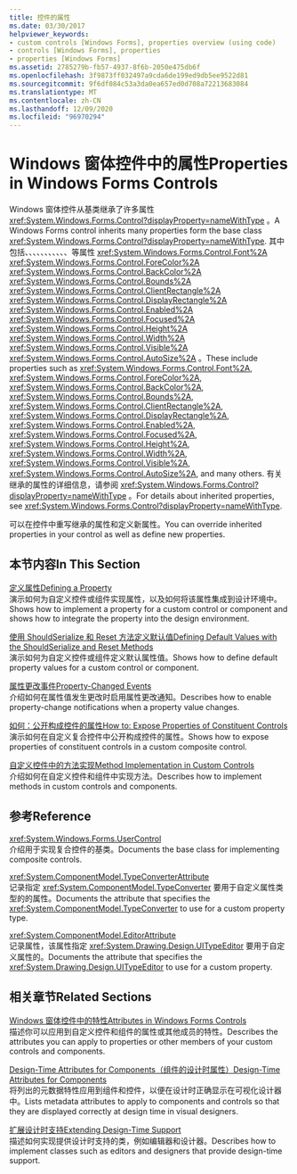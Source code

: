 ```yaml
---
title: 控件的属性
ms.date: 03/30/2017
helpviewer_keywords:
- custom controls [Windows Forms], properties overview (using code)
- controls [Windows Forms], properties
- properties [Windows Forms]
ms.assetid: 2785279b-fb57-4937-8f6b-2050e475db6f
ms.openlocfilehash: 3f9873ff032497a9cda6de199ed9db5ee9522d81
ms.sourcegitcommit: 9f6df084c53a3da0ea657ed0d708a72213683084
ms.translationtype: MT
ms.contentlocale: zh-CN
ms.lasthandoff: 12/09/2020
ms.locfileid: "96970294"
---
```

# <a name="properties-in-windows-forms-controls"></a><span data-ttu-id="a64de-102">Windows 窗体控件中的属性</span><span class="sxs-lookup"><span data-stu-id="a64de-102">Properties in Windows Forms Controls</span></span>

<span data-ttu-id="a64de-103">Windows 窗体控件从基类继承了许多属性 <xref:System.Windows.Forms.Control?displayProperty=nameWithType> 。</span><span class="sxs-lookup"><span data-stu-id="a64de-103">A Windows Forms control inherits many properties form the base class <xref:System.Windows.Forms.Control?displayProperty=nameWithType>.</span></span> <span data-ttu-id="a64de-104">其中包括、、、、、、、、、、、等属性 <xref:System.Windows.Forms.Control.Font%2A> <xref:System.Windows.Forms.Control.ForeColor%2A> <xref:System.Windows.Forms.Control.BackColor%2A> <xref:System.Windows.Forms.Control.Bounds%2A> <xref:System.Windows.Forms.Control.ClientRectangle%2A> <xref:System.Windows.Forms.Control.DisplayRectangle%2A> <xref:System.Windows.Forms.Control.Enabled%2A> <xref:System.Windows.Forms.Control.Focused%2A> <xref:System.Windows.Forms.Control.Height%2A> <xref:System.Windows.Forms.Control.Width%2A> <xref:System.Windows.Forms.Control.Visible%2A> <xref:System.Windows.Forms.Control.AutoSize%2A> 。</span><span class="sxs-lookup"><span data-stu-id="a64de-104">These include properties such as <xref:System.Windows.Forms.Control.Font%2A>, <xref:System.Windows.Forms.Control.ForeColor%2A>, <xref:System.Windows.Forms.Control.BackColor%2A>, <xref:System.Windows.Forms.Control.Bounds%2A>, <xref:System.Windows.Forms.Control.ClientRectangle%2A>, <xref:System.Windows.Forms.Control.DisplayRectangle%2A>, <xref:System.Windows.Forms.Control.Enabled%2A>, <xref:System.Windows.Forms.Control.Focused%2A>, <xref:System.Windows.Forms.Control.Height%2A>, <xref:System.Windows.Forms.Control.Width%2A>, <xref:System.Windows.Forms.Control.Visible%2A>, <xref:System.Windows.Forms.Control.AutoSize%2A>, and many others.</span></span> <span data-ttu-id="a64de-105">有关继承的属性的详细信息，请参阅 <xref:System.Windows.Forms.Control?displayProperty=nameWithType> 。</span><span class="sxs-lookup"><span data-stu-id="a64de-105">For details about inherited properties, see <xref:System.Windows.Forms.Control?displayProperty=nameWithType>.</span></span>  
  
 <span data-ttu-id="a64de-106">可以在控件中重写继承的属性和定义新属性。</span><span class="sxs-lookup"><span data-stu-id="a64de-106">You can override inherited properties in your control as well as define new properties.</span></span>  
  
## <a name="in-this-section"></a><span data-ttu-id="a64de-107">本节内容</span><span class="sxs-lookup"><span data-stu-id="a64de-107">In This Section</span></span>  

 [<span data-ttu-id="a64de-108">定义属性</span><span class="sxs-lookup"><span data-stu-id="a64de-108">Defining a Property</span></span>](defining-a-property-in-windows-forms-controls.md)  
 <span data-ttu-id="a64de-109">演示如何为自定义控件或组件实现属性，以及如何将该属性集成到设计环境中。</span><span class="sxs-lookup"><span data-stu-id="a64de-109">Shows how to implement a property for a custom control or component and shows how to integrate the property into the design environment.</span></span>  
  
 [<span data-ttu-id="a64de-110">使用 ShouldSerialize 和 Reset 方法定义默认值</span><span class="sxs-lookup"><span data-stu-id="a64de-110">Defining Default Values with the ShouldSerialize and Reset Methods</span></span>](defining-default-values-with-the-shouldserialize-and-reset-methods.md)  
 <span data-ttu-id="a64de-111">演示如何为自定义控件或组件定义默认属性值。</span><span class="sxs-lookup"><span data-stu-id="a64de-111">Shows how to define default property values for a custom control or component.</span></span>  
  
 [<span data-ttu-id="a64de-112">属性更改事件</span><span class="sxs-lookup"><span data-stu-id="a64de-112">Property-Changed Events</span></span>](property-changed-events.md)  
 <span data-ttu-id="a64de-113">介绍如何在属性值发生更改时启用属性更改通知。</span><span class="sxs-lookup"><span data-stu-id="a64de-113">Describes how to enable property-change notifications when a property value changes.</span></span>  
  
 [<span data-ttu-id="a64de-114">如何：公开构成控件的属性</span><span class="sxs-lookup"><span data-stu-id="a64de-114">How to: Expose Properties of Constituent Controls</span></span>](how-to-expose-properties-of-constituent-controls.md)  
 <span data-ttu-id="a64de-115">演示如何在自定义复合控件中公开构成控件的属性。</span><span class="sxs-lookup"><span data-stu-id="a64de-115">Shows how to expose properties of constituent controls in a custom composite control.</span></span>  
  
 [<span data-ttu-id="a64de-116">自定义控件中的方法实现</span><span class="sxs-lookup"><span data-stu-id="a64de-116">Method Implementation in Custom Controls</span></span>](method-implementation-in-custom-controls.md)  
 <span data-ttu-id="a64de-117">介绍如何在自定义控件和组件中实现方法。</span><span class="sxs-lookup"><span data-stu-id="a64de-117">Describes how to implement methods in custom controls and components.</span></span>  
  
## <a name="reference"></a><span data-ttu-id="a64de-118">参考</span><span class="sxs-lookup"><span data-stu-id="a64de-118">Reference</span></span>  

 <xref:System.Windows.Forms.UserControl>  
 <span data-ttu-id="a64de-119">介绍用于实现复合控件的基类。</span><span class="sxs-lookup"><span data-stu-id="a64de-119">Documents the base class for implementing composite controls.</span></span>  
  
 <xref:System.ComponentModel.TypeConverterAttribute>  
 <span data-ttu-id="a64de-120">记录指定 <xref:System.ComponentModel.TypeConverter> 要用于自定义属性类型的的属性。</span><span class="sxs-lookup"><span data-stu-id="a64de-120">Documents the attribute that specifies the <xref:System.ComponentModel.TypeConverter> to use for a custom property type.</span></span>  
  
 <xref:System.ComponentModel.EditorAttribute>  
 <span data-ttu-id="a64de-121">记录属性，该属性指定 <xref:System.Drawing.Design.UITypeEditor> 要用于自定义属性的。</span><span class="sxs-lookup"><span data-stu-id="a64de-121">Documents the attribute that specifies the <xref:System.Drawing.Design.UITypeEditor> to use for a custom property.</span></span>  
  
## <a name="related-sections"></a><span data-ttu-id="a64de-122">相关章节</span><span class="sxs-lookup"><span data-stu-id="a64de-122">Related Sections</span></span>  

 [<span data-ttu-id="a64de-123">Windows 窗体控件中的特性</span><span class="sxs-lookup"><span data-stu-id="a64de-123">Attributes in Windows Forms Controls</span></span>](attributes-in-windows-forms-controls.md)  
 <span data-ttu-id="a64de-124">描述你可以应用到自定义控件和组件的属性或其他成员的特性。</span><span class="sxs-lookup"><span data-stu-id="a64de-124">Describes the attributes you can apply to properties or other members of your custom controls and components.</span></span>  
  
 <span data-ttu-id="a64de-125">[Design-Time Attributes for Components（组件的设计时属性）](/previous-versions/visualstudio/visual-studio-2013/tk67c2t8(v=vs.120))</span><span class="sxs-lookup"><span data-stu-id="a64de-125">[Design-Time Attributes for Components](/previous-versions/visualstudio/visual-studio-2013/tk67c2t8(v=vs.120))</span></span>  
 <span data-ttu-id="a64de-126">将列出的元数据特性应用到组件和控件，以便在设计时正确显示在可视化设计器中。</span><span class="sxs-lookup"><span data-stu-id="a64de-126">Lists metadata attributes to apply to components and controls so that they are displayed correctly at design time in visual designers.</span></span>  
  
 <span data-ttu-id="a64de-127">[扩展设计时支持](/previous-versions/visualstudio/visual-studio-2013/37899azc(v=vs.120))</span><span class="sxs-lookup"><span data-stu-id="a64de-127">[Extending Design-Time Support](/previous-versions/visualstudio/visual-studio-2013/37899azc(v=vs.120))</span></span>  
 <span data-ttu-id="a64de-128">描述如何实现提供设计时支持的类，例如编辑器和设计器。</span><span class="sxs-lookup"><span data-stu-id="a64de-128">Describes how to implement classes such as editors and designers that provide design-time support.</span></span>
